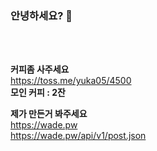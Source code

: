 ### 안녕하세요? 👋

<br>
<br>

**커피좀 사주세요**<br>
 https://toss.me/yuka05/4500<br>
 __**모인 커피 : 2잔**__


**제가 만든거 봐주세요**<br>
https://wade.pw<br>
https://wade.pw/api/v1/post.json
